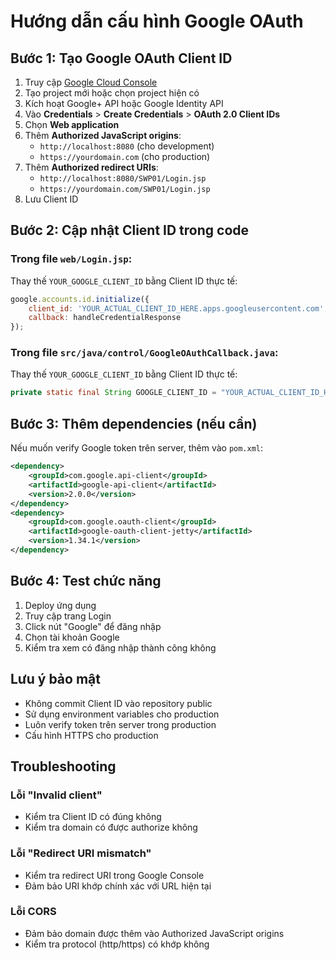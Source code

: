 # Hướng dẫn cấu hình Google OAuth

## Bước 1: Tạo Google OAuth Client ID

1. Truy cập [Google Cloud Console](https://console.cloud.google.com/)
2. Tạo project mới hoặc chọn project hiện có
3. Kích hoạt Google+ API hoặc Google Identity API
4. Vào **Credentials** > **Create Credentials** > **OAuth 2.0 Client IDs**
5. Chọn **Web application**
6. Thêm **Authorized JavaScript origins**:
   - `http://localhost:8080` (cho development)
   - `https://yourdomain.com` (cho production)
7. Thêm **Authorized redirect URIs**:
   - `http://localhost:8080/SWP01/Login.jsp`
   - `https://yourdomain.com/SWP01/Login.jsp`
8. Lưu Client ID

## Bước 2: Cập nhật Client ID trong code

### Trong file `web/Login.jsp`:
Thay thế `YOUR_GOOGLE_CLIENT_ID` bằng Client ID thực tế:

```javascript
google.accounts.id.initialize({
    client_id: 'YOUR_ACTUAL_CLIENT_ID_HERE.apps.googleusercontent.com',
    callback: handleCredentialResponse
});
```

### Trong file `src/java/control/GoogleOAuthCallback.java`:
Thay thế `YOUR_GOOGLE_CLIENT_ID` bằng Client ID thực tế:

```java
private static final String GOOGLE_CLIENT_ID = "YOUR_ACTUAL_CLIENT_ID_HERE.apps.googleusercontent.com";
```

## Bước 3: Thêm dependencies (nếu cần)

Nếu muốn verify Google token trên server, thêm vào `pom.xml`:

```xml
<dependency>
    <groupId>com.google.api-client</groupId>
    <artifactId>google-api-client</artifactId>
    <version>2.0.0</version>
</dependency>
<dependency>
    <groupId>com.google.oauth-client</groupId>
    <artifactId>google-oauth-client-jetty</artifactId>
    <version>1.34.1</version>
</dependency>
```

## Bước 4: Test chức năng

1. Deploy ứng dụng
2. Truy cập trang Login
3. Click nút "Google" để đăng nhập
4. Chọn tài khoản Google
5. Kiểm tra xem có đăng nhập thành công không

## Lưu ý bảo mật

- Không commit Client ID vào repository public
- Sử dụng environment variables cho production
- Luôn verify token trên server trong production
- Cấu hình HTTPS cho production

## Troubleshooting

### Lỗi "Invalid client"
- Kiểm tra Client ID có đúng không
- Kiểm tra domain có được authorize không

### Lỗi "Redirect URI mismatch"
- Kiểm tra redirect URI trong Google Console
- Đảm bảo URI khớp chính xác với URL hiện tại

### Lỗi CORS
- Đảm bảo domain được thêm vào Authorized JavaScript origins
- Kiểm tra protocol (http/https) có khớp không
